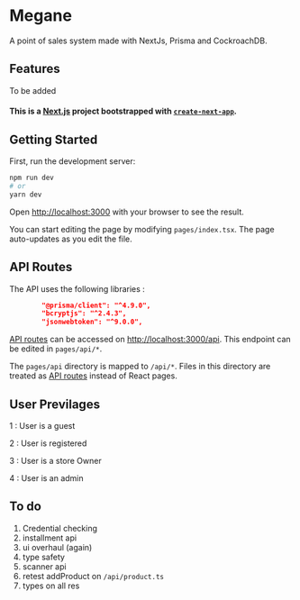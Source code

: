 # Megane

A point of sales system made with NextJs, Prisma and CockroachDB.

## Features

To be added

#### This is a [Next.js](https://nextjs.org/) project bootstrapped with [`create-next-app`](https://github.com/vercel/next.js/tree/canary/packages/create-next-app).

## Getting Started

First, run the development server:

```bash
npm run dev
# or
yarn dev
```

Open [http://localhost:3000](http://localhost:3000) with your browser to see the result.

You can start editing the page by modifying `pages/index.tsx`. The page auto-updates as you edit the file.

## API Routes

The API uses the following libraries :

```json
		"@prisma/client": "^4.9.0",
		"bcryptjs": "^2.4.3",
		"jsonwebtoken": "^9.0.0",
```

[API routes](https://nextjs.org/docs/api-routes/introduction) can be accessed on [http://localhost:3000/api](http://localhost:3000/api/*). This endpoint can be edited in `pages/api/*`.

The `pages/api` directory is mapped to `/api/*`. Files in this directory are treated as [API routes](https://nextjs.org/docs/api-routes/introduction) instead of React pages.

## User Previlages

1 : User is a guest

2 : User is registered

3 : User is a store Owner

4 : User is an admin

## To do

1. Credential checking
1. installment api
1. ui overhaul (again)
1. type safety
1. scanner api
1. retest addProduct on `/api/product.ts`
1. types on all res

